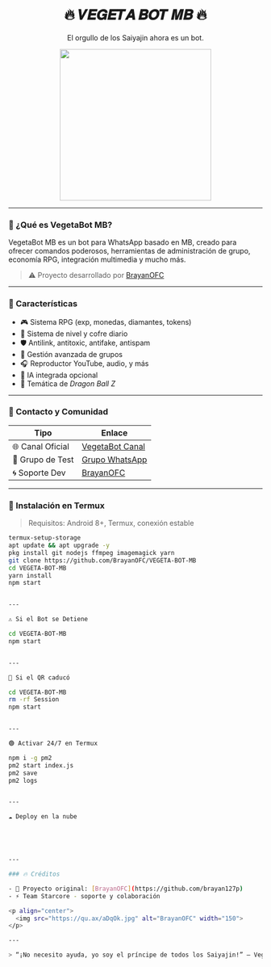 <h1 align="center">🔥 𝑽𝑬𝑮𝑬𝑻𝑨 𝑩𝑶𝑻 𝑴𝑩 🔥</h1>
<p align="center">El orgullo de los Saiyajin ahora es un bot.</p>

<div align="center">
  <img src="https://qu.ax/zKuno.jpg" width="300" />
</div>

---

### 👑 ¿Qué es VegetaBot MB?

VegetaBot MB es un bot para WhatsApp basado en MB, creado para ofrecer comandos poderosos, herramientas de administración de grupo, economía RPG, integración multimedia y mucho más.

> ⚠️ Proyecto desarrollado por [BrayanOFC](https://github.com/brayan127p)

---

### 🚀 Características

- 🎮 Sistema RPG (exp, monedas, diamantes, tokens)
- 👑 Sistema de nivel y cofre diario
- 🛡 Antilink, antitoxic, antifake, antispam
- 👥 Gestión avanzada de grupos
- 🎧 Reproductor YouTube, audio, y más
- 🧠 IA integrada opcional
- 🌌 Temática de *Dragon Ball Z*

---

### 📱 Contacto y Comunidad

| Tipo        | Enlace |
|-------------|--------|
| 🌐 Canal Oficial | [VegetaBot Canal](https://whatsapp.com/channel/0029VagYdbFEwEk5htUejk0t) |
| 🧪 Grupo de Test | [Grupo WhatsApp](https://chat.whatsapp.com/Jjs2l4X3LdP7RHr06WsasW) |
| 🌀 Soporte Dev   | [BrayanOFC](https://wa.me/526641784469) |

---

### 📲 Instalación en Termux

> Requisitos: Android 8+, Termux, conexión estable

```bash
termux-setup-storage
apt update && apt upgrade -y
pkg install git nodejs ffmpeg imagemagick yarn
git clone https://github.com/BrayanOFC/VEGETA-BOT-MB
cd VEGETA-BOT-MB
yarn install
npm start


---

⚠️ Si el Bot se Detiene

cd VEGETA-BOT-MB
npm start


---

🔁 Si el QR caducó

cd VEGETA-BOT-MB
rm -rf Session
npm start


---

🟢 Activar 24/7 en Termux

npm i -g pm2
pm2 start index.js
pm2 save
pm2 logs


---

☁️ Deploy en la nube





---

### 🔥 Créditos

- 👾 Proyecto original: [BrayanOFC](https://github.com/brayan127p)
- ⚡ Team Starcore - soporte y colaboración

<p align="center">
  <img src="https://qu.ax/aDqOk.jpg" alt="BrayanOFC" width="150">
</p>

---

> “¡No necesito ayuda, yo soy el príncipe de todos los Saiyajin!” — Vegeta